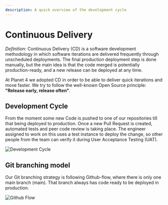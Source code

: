 ```yaml
---
description: A quick overview of the development cycle
---
```


# Continuous Delivery

_Definition:_ Continuous Delivery \(CD\) is a software development methodology in which software iterations are delivered frequently through unscheduled deployments. The final production deployment step is done manually, but the main idea is that the code merged is potentially production-ready, and a new release can be deployed at any time.

At Planet 4 we adopted CD in order to be able to deliver quick iterations and move faster. We try to follow the well-known Open Source principle: **"Release early, release often"**.

## Development Cycle

From the moment some new Code is pushed to one of our repositories till that being deployed to production. Once a new Pull Request is created, automated tests and peer code review is taking place. The engineer assigned to work on this uses a test instance to deploy the change, so other people from the team can verify it during User Acceptance Testing \(UAT\).

![Development Cycle](../.gitbook/assets/dev-cycle.png)

## Git branching model

Our Git branching strategy is following Github-flow, where there is only one main branch \(main\). That branch always has code ready to be deployed in production.

![Github Flow](../.gitbook/assets/github-flow.png)

